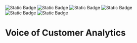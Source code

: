 ![Static Badge](https://img.shields.io/badge/Python-EADF03) ![Static Badge](https://img.shields.io/badge/Natural_Language_Processing-088C38) ![Static Badge](https://img.shields.io/badge/Topic_Modeling-D3D3D3) ![Static Badge](https://img.shields.io/badge/LDA-D3D3D3) ![Static Badge](https://img.shields.io/badge/Google_Maps-0EDBEC) ![Static Badge](https://img.shields.io/badge/Novice-B60BB8)

# Voice of Customer Analytics

